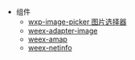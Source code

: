 - 组件
    - [wxp-image-picker 图片选择器](plugins/wxp-image-picker1/)
    - [weex-adapter-image](plugins/weex-adapter-image/)
    - [weex-amap](plugins/weex-amap/)
    - [weex-netinfo](plugins/weex-netinfo/)

